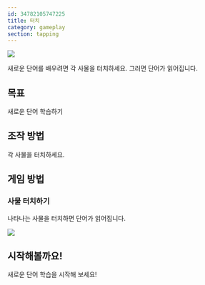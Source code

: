 ```yaml
---
id: 34782105747225
title: 터치
category: gameplay
section: tapping
---
```

![](https://help.studycat.com/hc/article_attachments/34782105723161)

새로운 단어를 배우려면 각 사물을 터치하세요. 그러면 단어가 읽어집니다.

## 목표

새로운 단어 학습하기

## 조작 방법 

각 사물을 터치하세요.

## 게임 방법

### 사물 터치하기

나타나는 사물을 터치하면 단어가 읽어집니다.

![](https://help.studycat.com/hc/article_attachments/34967116977049)

## 시작해볼까요!

새로운 단어 학습을 시작해 보세요!

